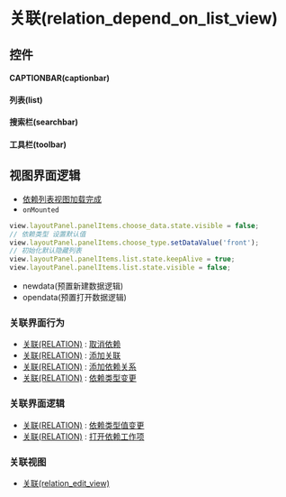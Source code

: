 # 关联(relation_depend_on_list_view)  <!-- {docsify-ignore-all} -->



## 控件
#### CAPTIONBAR(captionbar)
#### 列表(list)
#### 搜索栏(searchbar)
#### 工具栏(toolbar)

## 视图界面逻辑
  * [依赖列表视图加载完成](module/Base/relation/uilogic/dependency_load_success)
* `onMounted`
```javascript
view.layoutPanel.panelItems.choose_data.state.visible = false;
// 依赖类型 设置默认值
view.layoutPanel.panelItems.choose_type.setDataValue('front');
// 初始化默认隐藏列表
view.layoutPanel.panelItems.list.state.keepAlive = true;
view.layoutPanel.panelItems.list.state.visible = false;
```
  * newdata(预置新建数据逻辑)
  * opendata(预置打开数据逻辑)


### 关联界面行为
  * [关联(RELATION)](module/Base/relation) : [取消依赖](module/Base/relation#界面行为)
  * [关联(RELATION)](module/Base/relation) : [添加关联](module/Base/relation#界面行为)
  * [关联(RELATION)](module/Base/relation) : [添加依赖关系](module/Base/relation#界面行为)
  * [关联(RELATION)](module/Base/relation) : [依赖类型变更](module/Base/relation#界面行为)

### 关联界面逻辑
  * [关联(RELATION)](module/Base/relation) : [依赖类型值变更](module/Base/relation/uilogic/dependency_onchange)
  * [关联(RELATION)](module/Base/relation) : [打开依赖工作项](module/Base/relation/uilogic/open_dependency)

### 关联视图
  * [关联(relation_edit_view)](app/view/relation_edit_view)

<script>
 const { createApp } = Vue
  createApp({
    data() {
      return {

      }
    }
  }).use(ElementPlus).mount('#app')
</script>